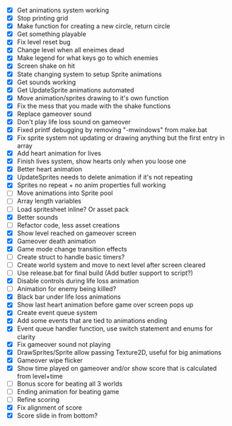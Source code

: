 - [x] Get animations system working
- [x] Stop printing grid
- [x] Make function for creating a new circle, return circle
- [x] Get something playable
- [x] Fix level reset bug
- [x] Change level when all eneimes dead
- [x] Make legend for what keys go to which enemies
- [x] Screen shake on hit
- [x] State changing system to setup Sprite animations
- [x] Get sounds working
- [x] Get UpdateSprite animations automated
- [x] Move animation/sprites drawing to it's own function
- [x] Fix the mess that you made with the shake functions
- [x] Replace gameover sound
- [x] Don't play life loss sound on gameover
- [x] Fixed printf debugging by removing "-mwindows" from make.bat
- [x] Fix sprite system not updating or drawing anything but the first entry in array
- [x] Add heart animation for lives
- [x] Finish lives system, show hearts only when you loose one
- [x] Better heart animation
- [x] UpdateSprites needs to delete animation if it's not repeating
- [x] Sprites no repeat + no anim properties full working
- [ ] Move animations into Sprite pool
- [ ] Array length variables
- [ ] Load spritesheet inline? Or asset pack
- [x] Better sounds
- [ ] Refactor code, less asset creations
- [x] Show level reached on gameover screen
- [x] Gameover death animation
- [x] Game mode change transition effects
- [ ] Create struct to handle basic timers?
- [ ] Create world system and move to next level after screen cleared
- [ ] Use release.bat for final build (Add butler support to script?)
- [x] Disable controls during life loss animation
- [ ] Animation for enemy being killed?
- [x] Black bar under life loss animations
- [x] Show last heart animation before game over screen pops up
- [x] Create event queue system
- [x] Add some events that are tied to animations ending
- [x] Event queue handler function, use switch statement and enums for clarity
- [x] Fix gameover sound not playing
- [x] DrawSprites/Sprite allow passing Texture2D, useful for big animations
- [x] Gameover wipe flicker
- [x] Show time played on gameover and/or show score that is calculated from level+time
- [ ] Bonus score for beating all 3 worlds
- [ ] Ending animation for beating game
- [ ] Refine scoring
- [x] Fix alignment of score
- [x] Score slide in from bottom?